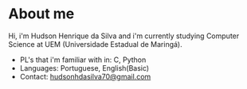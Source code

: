 # About me

Hi, i'm Hudson Henrique da Silva and i'm currently studying Computer Science at UEM (Universidade Estadual de Maringá).

- PL's that i'm familiar with in: C, Python
- Languages: Portuguese, English(Basic)
- Contact: [hudsonhdasilva70@gmail.com](url)

<!---
Some other changes: 
--->
